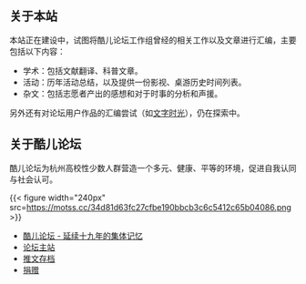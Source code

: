 ## 关于本站

本站正在建设中，试图将酷儿论坛工作组曾经的相关工作以及文章进行汇编，主要包括以下内容：

- 学术：包括文献翻译、科普文章。
- 活动：历年活动总结，以及提供一份影视、桌游历史时间列表。
- 杂文：包括志愿者产出的感想和对于时事的分析和声援。

另外还有对论坛用户作品的汇编尝试（如[文字时光](https://forum.motss.cc/c/space/literature/6)），仍在探索中。

## 关于酷儿论坛

酷儿论坛为杭州高校性少数人群营造一个多元、健康、平等的环境，促进自我认同与社会认可。

{{< figure width="240px" src=https://motss.cc/34d81d63fc27cfbe190bbcb3c6c5412c65b04086.png >}}

- [酷儿论坛 - 延续十九年的集体记忆](https://motss.cc/archives/wechat/%E5%BB%B6%E7%BB%AD%E5%8D%81%E4%B9%9D%E5%B9%B4%E7%9A%84%E9%9B%86%E4%BD%93%E8%AE%B0%E5%BF%86/)
- [论坛主站](https://forum.motss.cc)
- [推文存档](https://motss.cc/archives/)
- [捐赠](https://motss.cc/support/)